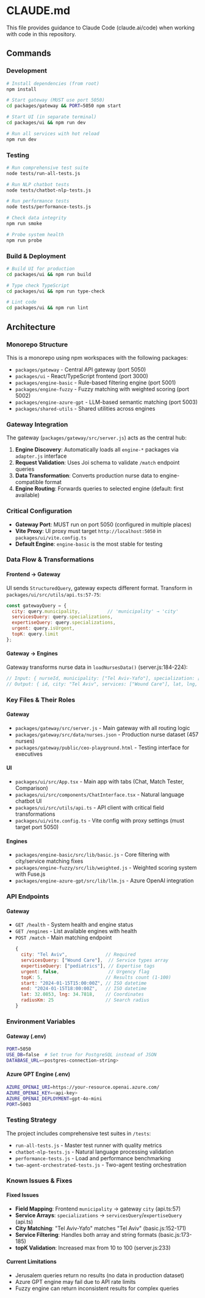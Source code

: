 # CLAUDE.md

This file provides guidance to Claude Code (claude.ai/code) when working with code in this repository.

## Commands

### Development
```bash
# Install dependencies (from root)
npm install

# Start gateway (MUST use port 5050)
cd packages/gateway && PORT=5050 npm start

# Start UI (in separate terminal)
cd packages/ui && npm run dev

# Run all services with hot reload
npm run dev
```

### Testing
```bash
# Run comprehensive test suite
node tests/run-all-tests.js

# Run NLP chatbot tests
node tests/chatbot-nlp-tests.js

# Run performance tests
node tests/performance-tests.js

# Check data integrity
npm run smoke

# Probe system health
npm run probe
```

### Build & Deployment
```bash
# Build UI for production
cd packages/ui && npm run build

# Type check TypeScript
cd packages/ui && npm run type-check

# Lint code
cd packages/ui && npm run lint
```

## Architecture

### Monorepo Structure
This is a monorepo using npm workspaces with the following packages:
- `packages/gateway` - Central API gateway (port 5050)
- `packages/ui` - React/TypeScript frontend (port 3000)
- `packages/engine-basic` - Rule-based filtering engine (port 5001)
- `packages/engine-fuzzy` - Fuzzy matching with weighted scoring (port 5002)
- `packages/engine-azure-gpt` - LLM-based semantic matching (port 5003)
- `packages/shared-utils` - Shared utilities across engines

### Gateway Integration
The gateway (`packages/gateway/src/server.js`) acts as the central hub:
1. **Engine Discovery**: Automatically loads all `engine-*` packages via `adapter.js` interface
2. **Request Validation**: Uses Joi schema to validate `/match` endpoint queries
3. **Data Transformation**: Converts production nurse data to engine-compatible format
4. **Engine Routing**: Forwards queries to selected engine (default: first available)

### Critical Configuration
- **Gateway Port**: MUST run on port 5050 (configured in multiple places)
- **Vite Proxy**: UI proxy must target `http://localhost:5050` in `packages/ui/vite.config.ts`
- **Default Engine**: `engine-basic` is the most stable for testing

### Data Flow & Transformations

#### Frontend → Gateway
UI sends `StructuredQuery`, gateway expects different format. Transform in `packages/ui/src/utils/api.ts:57-75`:
```javascript
const gatewayQuery = {
  city: query.municipality,          // 'municipality' → 'city'
  servicesQuery: query.specializations,
  expertiseQuery: query.specializations,
  urgent: query.isUrgent,
  topK: query.limit
};
```

#### Gateway → Engines
Gateway transforms nurse data in `loadNursesData()` (server.js:184-224):
```javascript
// Input: { nurseId, municipality: ["Tel Aviv-Yafo"], specialization: ["WOUND_CARE"] }
// Output: { id, city: "Tel Aviv", services: ["Wound Care"], lat, lng, rating }
```
### Key Files & Their Roles

#### Gateway
- `packages/gateway/src/server.js` - Main gateway with all routing logic
- `packages/gateway/src/data/nurses.json` - Production nurse dataset (457 nurses)
- `packages/gateway/public/ceo-playground.html` - Testing interface for executives

#### UI
- `packages/ui/src/App.tsx` - Main app with tabs (Chat, Match Tester, Comparison)
- `packages/ui/src/components/ChatInterface.tsx` - Natural language chatbot UI
- `packages/ui/src/utils/api.ts` - API client with critical field transformations
- `packages/ui/vite.config.ts` - Vite config with proxy settings (must target port 5050)

#### Engines
- `packages/engine-basic/src/lib/basic.js` - Core filtering with city/service matching fixes
- `packages/engine-fuzzy/src/lib/weighted.js` - Weighted scoring system with Fuse.js
- `packages/engine-azure-gpt/src/lib/llm.js` - Azure OpenAI integration

### API Endpoints

#### Gateway
- `GET /health` - System health and engine status
- `GET /engines` - List available engines with health
- `POST /match` - Main matching endpoint
  ```javascript
  {
    city: "Tel Aviv",              // Required
    servicesQuery: ["Wound Care"],  // Service types array
    expertiseQuery: ["pediatrics"], // Expertise tags
    urgent: false,                  // Urgency flag
    topK: 5,                       // Results count (1-100)
    start: "2024-01-15T15:00:00Z", // ISO datetime
    end: "2024-01-15T18:00:00Z",   // ISO datetime
    lat: 32.0853, lng: 34.7818,    // Coordinates
    radiusKm: 25                   // Search radius
  }
  ```

### Environment Variables

#### Gateway (.env)
```bash
PORT=5050
USE_DB=false  # Set true for PostgreSQL instead of JSON
DATABASE_URL=<postgres-connection-string>
```

#### Azure GPT Engine (.env)
```bash
AZURE_OPENAI_URI=https://your-resource.openai.azure.com/
AZURE_OPENAI_KEY=<api-key>
AZURE_OPENAI_DEPLOYMENT=gpt-4o-mini
PORT=5003
```

### Testing Strategy

The project includes comprehensive test suites in `/tests`:
- `run-all-tests.js` - Master test runner with quality metrics
- `chatbot-nlp-tests.js` - Natural language processing validation
- `performance-tests.js` - Load and performance benchmarking
- `two-agent-orchestrated-tests.js` - Two-agent testing orchestration

### Known Issues & Fixes

#### Fixed Issues
- **Field Mapping**: Frontend `municipality` → gateway `city` (api.ts:57)
- **Service Arrays**: `specializations` → `servicesQuery`/`expertiseQuery` (api.ts)
- **City Matching**: "Tel Aviv-Yafo" matches "Tel Aviv" (basic.js:152-171)
- **Service Filtering**: Handles both array and string formats (basic.js:173-185)
- **topK Validation**: Increased max from 10 to 100 (server.js:233)

#### Current Limitations
- Jerusalem queries return no results (no data in production dataset)
- Azure GPT engine may fail due to API rate limits
- Fuzzy engine can return inconsistent results for complex queries